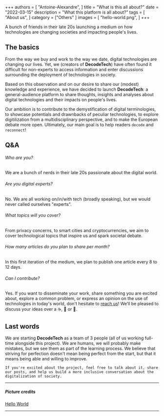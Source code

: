+++
authors = [
    "Antoine-Alexandre", 
]
title = "What is this all about?"
date = "2022-03-15"
description = "What this platform is all about?"
tags = [ "About us",
]
category = ["Others" ]
images = [
    "hello-world.png",
]
+++

A bunch of friends in their late 20s launching a medium on how technologies are changing societies and impacting people's lives. 

## The basics 
From the way we buy and work to the way we date, digital technologies are changing our lives. Yet, we (creators of **DecodeTech**) have often found it difficult for non-experts to access information and enter discussions surrounding the deployment of technologies in society. 

Based on this observation and on our desire to share our (modest) knowledge and experience, we have decided to launch **DecodeTech**: a general-audience platform to share thoughts, insights and analyses about digital technologies and their impacts on people's lives. 

Our ambition is to contribute to the demystification of digital terminologies, to showcase potentials and drawnbacks of peculiar technologies, to explore digitilization from a multidisciplinary perspective, and to make the European debate more open. Ultimately, our main goal is to help readers `decode` and `reconnect`!


## Q&A

###### Who are you? 
We are a bunch of nerds in their late 20s passionate about the digital world. 

###### Are you digital experts? 
No. We are all working on/in/with tech (broadly speaking), but we would never called ourselves "experts". 

###### What topics will you cover? 
From privacy concerns, to smart cities and cryptocurrencies, we aim to cover technological topics that inspire us and spark societal debate.

###### How many articles do you plan to share per month? 
In this first iteration of the medium, we plan to publish one article every 8 to 12 days. 

###### Can I contribute? 
Yes. If you want to disseminate your work, share something you are excited about, explore a common problem, or express an opinion on the use of technologies in today's world, don't hesitate to [reach us](https://decodetech.eu/contact/)! We’ll be pleased to discuss your ideas over a ☕️, 🍵 or 🍺.

## Last words
We are starting **DecodeTech** as a team of 3 people (all of us working full-time alongside this project). We are humans, we will probably make mistakes, but we see them as part of the learning process. We believe that striving for perfection doesn't mean being perfect from the start, but that it means being able and willing to improve. 

`If you're excited about the project, feel free to talk about it, share our posts, and help us build a more inclusive conversation about the digitalization of society.`


***
##### Picture credits
[Hello World](https://www.hongkiat.com/blog/hello-world-different-programming-languages/) 
***
